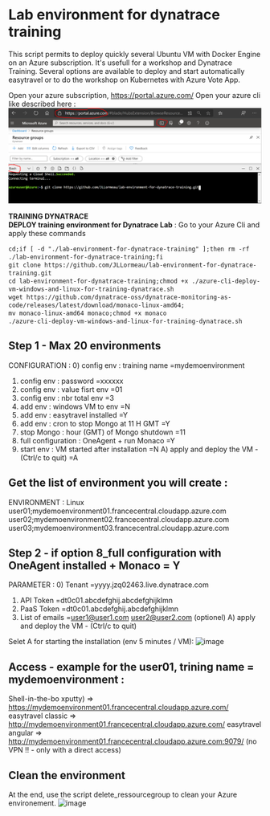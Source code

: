 # Lab environment for dynatrace training
This script permits to deploy quickly several Ubuntu VM with Docker Engine on an Azure subscription. It's usefull for a workshop and Dynatrace Training. Several options are available to deploy and start automatically easytravel or to do the workshop on Kubernetes with Azure Vote App. 

Open your azure subscription, https://portal.azure.com/ 
Open your azure cli like described here :  
![cli-azure](cli-azure.png)


**TRAINING DYNATRACE**  
**DEPLOY training environment for Dynatrace Lab** : Go to your Azure Cli and apply these commands
   
    cd;if [ -d "./lab-environment-for-dynatrace-training" ];then rm -rf ./lab-environment-for-dynatrace-training;fi
    git clone https://github.com/JLLormeau/lab-environment-for-dynatrace-training.git
    cd lab-environment-for-dynatrace-training;chmod +x ./azure-cli-deploy-vm-windows-and-linux-for-training-dynatrace.sh
    wget https://github.com/dynatrace-oss/dynatrace-monitoring-as-code/releases/latest/download/monaco-linux-amd64;
    mv monaco-linux-amd64 monaco;chmod +x monaco
    ./azure-cli-deploy-vm-windows-and-linux-for-training-dynatrace.sh
      

## Step 1 - Max 20 environments
CONFIGURATION :
0) config env : training name                          =mydemoenvironment
1) config env : password                               =xxxxxx
2) config env : value fisrt env                        =01
3) config env : nbr total env                          =3
4) add env : windows VM to env                         =N
5) add env : easytravel installed                      =Y
6) add env : cron to stop Mongo at 11 H GMT            =Y
7) stop Mongo : hour (GMT) of Mongo shutdown           =11
8) full configuration : OneAgent + run Monaco          =Y
9) start env : VM started after installation           =N
A) apply and deploy the VM - (Ctrl/c to quit) =A

## Get the list of environment you will create : 
ENVIRONMENT : Linux
user01;mydemoenvironment01.francecentral.cloudapp.azure.com
user02;mydemoenvironment02.francecentral.cloudapp.azure.com
user03;mydemoenvironment03.francecentral.cloudapp.azure.com

## Step 2 - if option 8_full configuration with OneAgent installed + Monaco = Y
PARAMETER :
0) Tenant                               =yyyy.jzq02463.live.dynatrace.com
1) API Token                            =dt0c01.abcdefghij.abcdefghijklmn
2) PaaS Token                           =dt0c01.abcdefghij.abcdefghijklmn
3) List of emails                       =user1@user1.com user2@user2.com (optionel)
A) apply and deploy the VM - (Ctrl/c to quit)

Selet A for starting the installation (env 5 minutes / VM): 
![image](https://user-images.githubusercontent.com/40337213/149200827-f44df686-ce63-427f-bfa6-aa7e227c1e66.png)

## Access - example for the user01, trining name = mydemoenvironment  : 

Shell-in-the-bo xputty) => https://mydemoenvironment01.francecentral.cloudapp.azure.com/
easytravel classic  => http://mydemoenvironment01.francecentral.cloudapp.azure.com/
easytravel angular  => http://mydemoenvironment01.francecentral.cloudapp.azure.com:9079/  (no VPN !! - only with a direct access)


## Clean the environment 
At the end, use the script delete_ressourcegroup to clean your Azure environement. 
![image](https://user-images.githubusercontent.com/40337213/149200383-cca7dd1a-d18e-43d5-b64b-9559d6f07b04.png)

   

